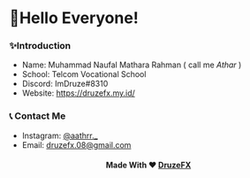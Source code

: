 # 👋Hello Everyone!

### ✨Introduction
- Name: Muhammad Naufal Mathara Rahman ( call me *Athar* )
- School: Telcom Vocational School
- Discord: ImDruze#8310
- Website: https://druzefx.my.id/

### 📞 Contact Me
- Instagram: [@aathrr._](https://www.instagram.com/aathrr._/)
- Email: [druzefx.08@gmail.com](mailto://druzefx.08@gmail.com)

<h4 align="center">Made With &#10084;&#65039; <a href="https://instagram.com/aathrr._/">DruzeFX</a>
